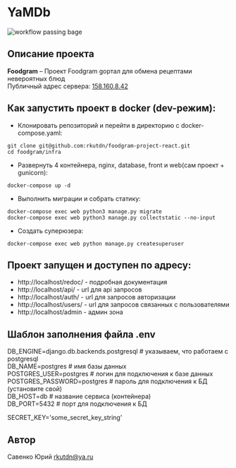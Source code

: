 
# YaMDb
![workflow passing bage](https://github.com/rkutdn/foodgram-project-react/actions/workflows/main.yml/badge.svg)

## Описание проекта
**Foodgram** – Проект Foodgram gортал для обмена рецептами невероятных блюд    
Публичный адрес сервера: [158.160.8.42](http://158.160.8.42/)


## Как запустить проект в docker (dev-режим):

- Клонировать репозиторий и перейти в директорию с docker-compose.yaml:

```
git clone git@github.com:rkutdn/foodgram-project-react.git
cd foodgram/infra
```

- Развернуть 4 контейнера, nginx, database, front и web(сам проект + gunicorn):

```
docker-compose up -d
```

- Выполнить миграции и собрать статику:

```
docker-compose exec web python3 manage.py migrate
docker-compose exec web python3 manage.py collectstatic --no-input
```

- Создать суперюзера:

```
docker-compose exec web python manage.py createsuperuser
```

## Проект запущен и доступен по адресу:
- http://localhost/redoc/ - подробная документация
- http://localhost/api/ - url для api запросов
- http://localhost/auth/ - url для запросов авторизации
- http://localhost/users/ - url для запросов связанных с пользователями
- http://localhost/admin - админ зона

## Шаблон заполнения файла .env

DB_ENGINE=django.db.backends.postgresql # указываем, что работаем с postgresql  
DB_NAME=postgres # имя базы данных  
POSTGRES_USER=postgres # логин для подключения к базе данных  
POSTGRES_PASSWORD=postgres # пароль для подключения к БД (установите свой)  
DB_HOST=db # название сервиса (контейнера)  
DB_PORT=5432 # порт для подключения к БД

SECRET_KEY='some_secret_key_string'

## Автор
Савенко Юрий <rkutdn@ya.ru>